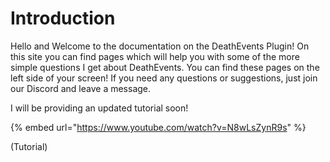 # Introduction

Hello and Welcome to the documentation on the DeathEvents Plugin! On this site you can find pages which will help you with some of the more simple questions I get about DeathEvents. You can find these pages on the left side of your screen! If you need any questions or suggestions, just join our Discord and leave a message.

I will be providing an updated tutorial soon!

{% embed url="https://www.youtube.com/watch?v=N8wLsZynR9s" %}

\(Tutorial\)

